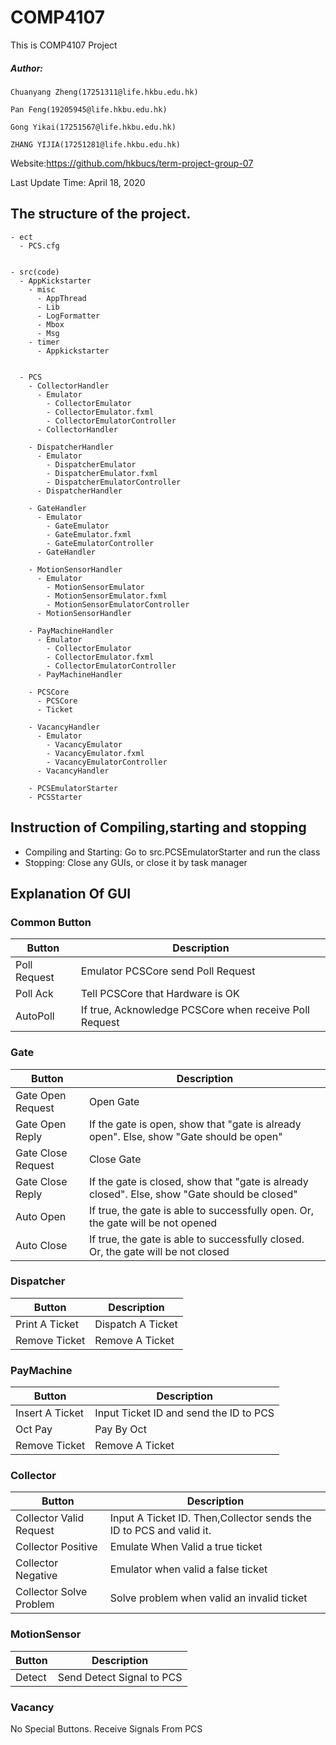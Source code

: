 # COMP4107

This is COMP4107 Project

##### Author:

    Chuanyang Zheng(17251311@life.hkbu.edu.hk)

    Pan Feng(19205945@life.hkbu.edu.hk)
    
    Gong Yikai(17251567@life.hkbu.edu.hk)
    
    ZHANG YIJIA(17251281@life.hkbu.edu.hk)

Website:https://github.com/hkbucs/term-project-group-07

Last Update Time: April 18, 2020

## The structure of the project.

    - ect
      - PCS.cfg
     
    
    - src(code)
      - AppKickstarter
        - misc
          - AppThread
          - Lib
          - LogFormatter
          - Mbox
          - Msg
        - timer
          - Appkickstarter
          
          
      - PCS
        - CollectorHandler
          - Emulator
            - CollectorEmulator
            - CollectorEmulator.fxml
            - CollectorEmulatorController
          - CollectorHandler
          
        - DispatcherHandler
          - Emulator
            - DispatcherEmulator
            - DispatcherEmulator.fxml
            - DispatcherEmulatorController
          - DispatcherHandler
          
        - GateHandler
          - Emulator
            - GateEmulator
            - GateEmulator.fxml
            - GateEmulatorController
          - GateHandler
          
        - MotionSensorHandler
          - Emulator
            - MotionSensorEmulator
            - MotionSensorEmulator.fxml
            - MotionSensorEmulatorController
          - MotionSensorHandler
          
        - PayMachineHandler
          - Emulator
            - CollectorEmulator
            - CollectorEmulator.fxml
            - CollectorEmulatorController
          - PayMachineHandler
          
        - PCSCore
          - PCSCore
          - Ticket
          
        - VacancyHandler
          - Emulator
            - VacancyEmulator
            - VacancyEmulator.fxml
            - VacancyEmulatorController
          - VacancyHandler
            
        - PCSEmulatorStarter
        - PCSStarter    
        
   


## Instruction of Compiling,starting and stopping
- Compiling and Starting: Go to src.PCSEmulatorStarter and run the class
- Stopping: Close any GUIs, or close it by task manager

## Explanation Of GUI

### Common Button
Button|Description
--|--
Poll Request|Emulator PCSCore send Poll Request
Poll Ack|Tell PCSCore that Hardware is OK
AutoPoll|If true, Acknowledge PCSCore when receive Poll Request

### Gate
Button|Description
--|--
Gate Open Request|Open Gate
Gate Open Reply|If the gate is open, show that "gate is already open". Else, show "Gate should be open"
Gate Close Request|Close Gate
Gate Close Reply|If the gate is closed, show that "gate is already closed". Else, show "Gate should be closed"
Auto Open|If true, the gate is able to successfully open. Or, the gate will be not opened
Auto Close|If true, the gate is able to successfully closed. Or, the gate will be not closed

### Dispatcher
Button|Description
--|--
Print A Ticket|Dispatch A Ticket
Remove Ticket|Remove A Ticket

### PayMachine
Button|Description
--|--
Insert A Ticket|Input Ticket ID and send the ID to PCS
Oct Pay|Pay By Oct
Remove Ticket|Remove A Ticket

### Collector
Button|Description
--|--
Collector Valid Request|Input A Ticket ID. Then,Collector sends the ID to PCS and valid it.
Collector Positive|Emulate When Valid a true ticket
Collector Negative|Emulator when valid a false ticket
Collector Solve Problem|Solve problem when valid an invalid ticket

### MotionSensor

Button|Description
--|--
Detect|Send Detect Signal to PCS

### Vacancy
No Special Buttons. Receive Signals From PCS
